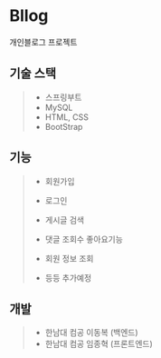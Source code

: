 # Bllog
개인블로그 프로젝트

## 기술 스택
> * 스프링부트
> * MySQL
> * HTML, CSS
> * BootStrap

## 기능
> * 회원가입
> 
> * 로그인
> 
> * 게시글 검색
> 
> * 댓글 조회수 좋아요기능
> 
> * 회원 정보 조회
> 
> * 등등 추가예정

## 개발
> * 한남대 컴공 이동복 (백엔드)
> * 한남대 컴공 임종혁 (프론트엔드)


